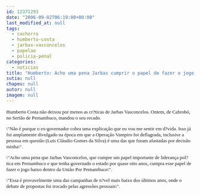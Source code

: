 ```yaml
---
id: 12371293
date: "2006-09-02T06:19:00+00:00"
last_modified_at: null
tags:
  - cachorro
  - humberto-costa
  - jarbas-vasconcelos
  - papelao
  - policia-penal
categories:
  - noticias
title: "Humberto: Acho uma pena Jarbas cumprir o papel de fazer o jogo baixo"
sutia: null
chapeu: null
autor: null
imagem: null
---
```

<p><FONT size=2></p>
<p><P><FONT face=Verdana>Humberto Costa não deixou por menos as cr?ticas de Jarbas Vasconcelos. Ontem, de Cabrobó, no Sertão de Pernambuco, mandou o seu recado. </FONT></P></p>
<p><P><FONT face=Verdana>\"Não é porque o ex-governador cobra uma explicação que eu vou me sentir em d?vida. Isso já foi amplamente divulgado na época em que a Operação Vampiro foi deflagrada, inclusive a pesssoa em questão (Luis Cláudio Gomes da Silva) é uma das que foram afastadas por decisão minha\". </FONT></P></p>
<p><P><FONT face=Verdana>\"Acho uma pena que Jarbas Vasconcelos, que cumpre um papel importante de liderança pol?tica em Pernambuco e que tenha governado o estado por quase oito anos, cumpra esse papel de fazer o jogo baixo dentro da União Por Pernambuco\". </FONT></P></p>
<p><P><FONT face=Verdana>\"Essa é provavelmente uma das campanhas de n?vel mais baixo dos últimos anos, onde o debate de propostas foi trocado pelas agressões pessoais\".</FONT></P></p>
<p><P>&nbsp;</P></FONT> </p>

